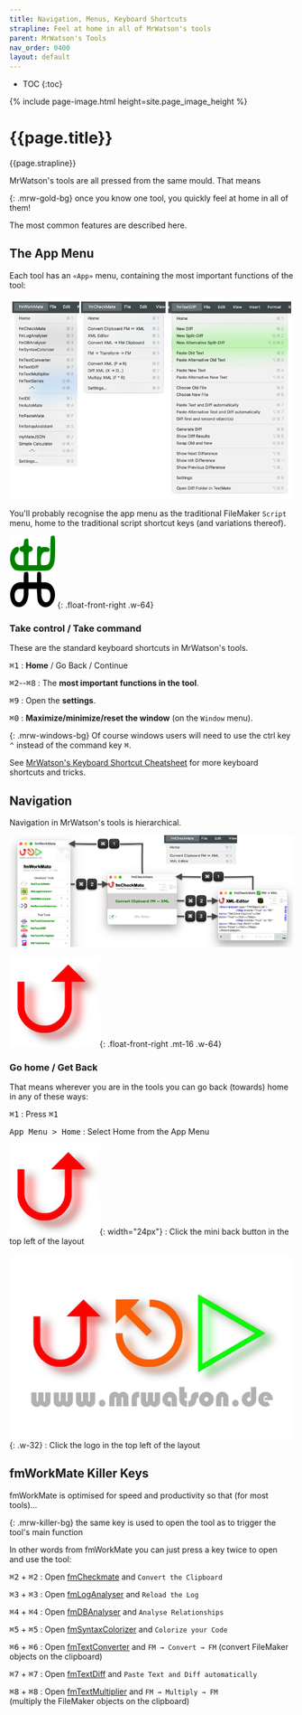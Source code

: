```yaml
---
title: Navigation, Menus, Keyboard Shortcuts
strapline: Feel at home in all of MrWatson's tools
parent: MrWatson's Tools
nav_order: 0400
layout: default
---
```

- TOC
{:toc}

{% include page-image.html height=site.page_image_height %}

# {{page.title}}

{{page.strapline}}

MrWatson's tools are all pressed from the same mould. That means

{: .mrw-gold-bg}
once you know one tool, you quickly feel at home in all of them!

The most common features are described here.

## The App Menu

Each tool has an `«App»` menu, containing the most important functions of the tool:

![App](/assets/images/app-menus.png)

You'll probably recognise the app menu as the traditional FileMaker `Script` menu, home to the traditional script shortcut keys (and variations thereof).

![ctrl-cmd](/assets/images/ctrl-cmd.png)
{: .float-front-right .w-64}

### Take control / Take command

These are the standard keyboard shortcuts in MrWatson's tools.

<kbd>⌘</kbd><kbd>1</kbd>
: **Home** / Go Back / Continue

<kbd>⌘</kbd><kbd>2</kbd>--<kbd>⌘</kbd><kbd>8</kbd>
: The **most important functions in the tool**.

<kbd>⌘</kbd><kbd>9</kbd>
: Open the **settings**.

<kbd>⌘</kbd><kbd>0</kbd>
: **Maximize/minimize/reset the window** (on the `Window` menu).

{: .mrw-windows-bg}
Of course windows users will need to use the ctrl key <kbd>⌃</kbd> instead of the command key <kbd>⌘</kbd>.

See [MrWatson's Keyboard Shortcut Cheatsheet](mrwatsons-keyboard-shortcut-cheatsheet.html) for more keyboard shortcuts and tricks.

## Navigation

Navigation in MrWatson's tools is hierarchical.

![Hierarchical navigation](/assets/images/hierarchical-navigation.png)

![Back](/assets/images/mrwatson-de-1-stop.png){: .float-front-right .mt-16 .w-64}

### Go home / Get Back

That means wherever you are in the tools you can go back (towards) home in any of these ways:

<kbd>⌘</kbd><kbd>1</kbd>
: Press <kbd>⌘</kbd><kbd>1</kbd>

<kbd>App Menu > Home</kbd>
: Select Home from the App Menu

![Back](/assets/images/mrwatson-de-1-stop.png){: width="24px"}
: Click the mini back button in the top left of the layout

![mrwatson.de](made-by-mrwatson-de.png){: .w-32}
: Click the logo in the top left of the layout

## fmWorkMate Killer Keys

fmWorkMate is optimised for speed and productivity so that (for most tools)…

{: .mrw-killer-bg}
the same key is used to open the tool as to trigger the tool's main function

In other words from fmWorkMate you can just press a key twice to open and use the tool:

<kbd>⌘</kbd><kbd>2</kbd> + <kbd>⌘</kbd><kbd>2</kbd>
: Open [fmCheckmate](fmcheckmate.html) and `Convert the Clipboard`

<kbd>⌘</kbd><kbd>3</kbd> + <kbd>⌘</kbd><kbd>3</kbd>
: Open [fmLogAnalyser](fmloganalyser.html) and `Reload the Log`

<kbd>⌘</kbd><kbd>4</kbd> + <kbd>⌘</kbd><kbd>4</kbd>
: Open [fmDBAnalyser](fmdbanalyser.html) and `Analyse Relationships`

<kbd>⌘</kbd><kbd>5</kbd> + <kbd>⌘</kbd><kbd>5</kbd>
: Open [fmSyntaxColorizer](fmsyntaxcolorizer.html) and `Colorize your Code`

<kbd>⌘</kbd><kbd>6</kbd> + <kbd>⌘</kbd><kbd>6</kbd>
: Open [fmTextConverter](fmtextconverter.html) and  `FM → Convert → FM` (convert FileMaker objects on the clipboard)

<kbd>⌘</kbd><kbd>7</kbd> + <kbd>⌘</kbd><kbd>7</kbd>
: Open [fmTextDiff](fmtextdiff.html) and `Paste Text and Diff automatically`

<kbd>⌘</kbd><kbd>8</kbd> + <kbd>⌘</kbd><kbd>8</kbd>
: Open [fmTextMultiplier](fmtextmultiplier.html) and `FM → Multiply → FM` \
(multiply the FileMaker objects on the clipboard)
